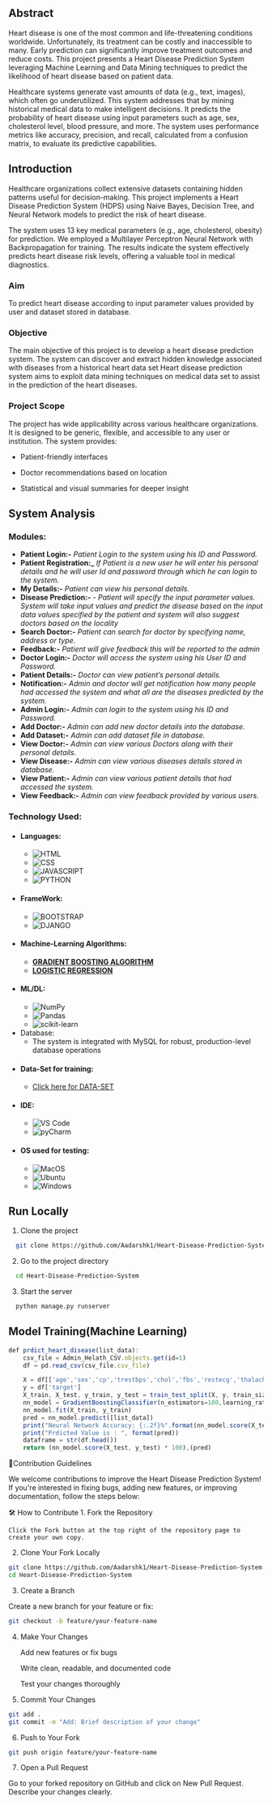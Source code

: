 

## Abstract 
<p> 
Heart disease is one of the most common and life-threatening conditions worldwide. Unfortunately, its treatment can be costly and inaccessible to many. Early prediction can significantly improve treatment outcomes and reduce costs. This project presents a Heart Disease Prediction System leveraging Machine Learning and Data Mining techniques to predict the likelihood of heart disease based on patient data.

Healthcare systems generate vast amounts of data (e.g., text, images), which often go underutilized. This system addresses that by mining historical medical data to make intelligent decisions. It predicts the probability of heart disease using input parameters such as age, sex, cholesterol level, blood pressure, and more. The system uses performance metrics like accuracy, precision, and recall, calculated from a confusion matrix, to evaluate its predictive capabilities.

</p>

## Introduction
<p>
Healthcare organizations collect extensive datasets containing hidden patterns useful for decision-making. This project implements a Heart Disease Prediction System (HDPS) using Naive Bayes, Decision Tree, and Neural Network models to predict the risk of heart disease.

The system uses 13 key medical parameters (e.g., age, cholesterol, obesity) for prediction. We employed a Multilayer Perceptron Neural Network with Backpropagation for training. The results indicate the system effectively predicts heart disease risk levels, offering a valuable tool in medical diagnostics.
</p>

### Aim
<p> 
  To predict heart disease according to input parameter values provided by user and dataset
stored in database.
</p>

### Objective
<p>
  The main objective of this project is to develop a heart disease prediction system. The system
can discover and extract hidden knowledge associated with diseases from a historical heart data
set Heart disease prediction system aims to exploit data mining techniques on medical data set
to assist in the prediction of the heart diseases.
</p>

### Project Scope
<p>
The project has wide applicability across various healthcare organizations. It is designed to be generic, flexible, and accessible to any user or institution. The system provides:

- Patient-friendly interfaces

- Doctor recommendations based on location

- Statistical and visual summaries for deeper insight
</p>

## System Analysis
### Modules:
- **Patient Login:-** *Patient Login to the system using his ID and Password.*
- **Patient Registration:_** *If Patient is a new user he will enter his personal details and he
will user Id and password through which he can login to the system.*
- **My Details:-** *Patient can view his personal details.*
- **Disease Prediction:-** *- Patient will specify the input parameter values. System will take
input values and predict the disease based on the input data values specified by the
patient and system will also suggest doctors based on the locality*
- **Search Doctor:-** *Patient can search for doctor by specifying name, address or type.*
- **Feedback:-** *Patient will give feedback this will be reported to the admin*
- **Doctor Login:-** *Doctor will access the system using his User ID and Password.*
- **Patient Details:-** *Doctor can view patient’s personal details.*
- **Notification:-** *Admin and doctor will get notification how many people had accessed
the system and what all are the diseases predicted by the system.*
- **Admin Login:-** *Admin can login to the system using his ID and Password.*
- **Add Doctor:-** *Admin can add new doctor details into the database.*
- **Add Dataset:-** *Admin can add dataset file in database.*
- **View Doctor:-** *Admin can view various Doctors along with their personal details.*
- **View Disease:-** *Admin can view various diseases details stored in database.*
- **View Patient:-** *Admin can view various patient details that had accessed the system.*
- **View Feedback:-** *Admin can view feedback provided by various users.*
  
### Technology Used:
- #### Languages:
  - ![HTML](https://img.shields.io/badge/HTML5-E34F26?style=for-the-badge&logo=html5&logoColor=white)
  - ![CSS](https://img.shields.io/badge/CSS3-1572B6?style=for-the-badge&logo=css3&logoColor=white)
  - ![JAVASCRIPT](https://img.shields.io/badge/JavaScript-323330?style=for-the-badge&logo=javascript&logoColor=F7DF1E)
  - ![PYTHON](https://img.shields.io/badge/Python-FFD43B?style=for-the-badge&logo=python&logoColor=darkgreen)
- #### FrameWork:
  - ![BOOTSTRAP](https://img.shields.io/badge/Bootstrap-563D7C?style=for-the-badge&logo=bootstrap&logoColor=white)
  - ![DJANGO](https://img.shields.io/badge/Django-092E20?style=for-the-badge&logo=django&logoColor=green)
- #### Machine-Learning Algorithms:
  - <a href="https://en.wikipedia.org/wiki/Gradient_boosting">**GRADIENT BOOSTING ALGORITHM**</a>
  - <a href="https://en.wikipedia.org/wiki/Logistic_regression">**LOGISTIC REGRESSION**</a>
- #### ML/DL:
  - ![NumPy](https://img.shields.io/badge/numpy-%23013243.svg?style=for-the-badge&logo=numpy&logoColor=white)
  - ![Pandas](https://img.shields.io/badge/pandas-%23150458.svg?style=for-the-badge&logo=pandas&logoColor=white)
  - ![scikit-learn](https://img.shields.io/badge/scikit--learn-%23F7931E.svg?style=for-the-badge&logo=scikit-learn&logoColor=white)
- Database:
  - The system is integrated with MySQL for robust, production-level database operations
- #### Data-Set for training:
  - <a href="https://github.com/Kumar-laxmi/Heart-Disease-Prediction-System/blob/main/Machine_Learning/heart.csv">Click here for DATA-SET</a>
- #### IDE:
  - ![VS Code](https://img.shields.io/badge/Visual_Studio_Code-0078D4?style=for-the-badge&logo=visual%20studio%20code&logoColor=white)
  - ![pyCharm](https://img.shields.io/badge/PyCharm-000000.svg?&style=for-the-badge&logo=PyCharm&logoColor=white)
- #### OS used for testing:
  - ![MacOS](https://img.shields.io/badge/mac%20os-000000?style=for-the-badge&logo=apple&logoColor=white)
  - ![Ubuntu](https://img.shields.io/badge/Ubuntu-E95420?style=for-the-badge&logo=ubuntu&logoColor=white)
  - ![Windows](https://img.shields.io/badge/Windows-0078D6?style=for-the-badge&logo=windows&logoColor=white)

## Run Locally

1. Clone the project

```bash
  git clone https://github.com/Aadarshk1/Heart-Disease-Prediction-System
```

2. Go to the project directory

```bash
  cd Heart-Disease-Prediction-System
```

3. Start the server

```bash
  python manage.py runserver
```

## Model Training(Machine Learning)

```javascript
def prdict_heart_disease(list_data):
    csv_file = Admin_Helath_CSV.objects.get(id=1)
    df = pd.read_csv(csv_file.csv_file)

    X = df[['age','sex','cp','trestbps','chol','fbs','restecg','thalach','exang','oldpeak','slope','ca','thal']]
    y = df['target']
    X_train, X_test, y_train, y_test = train_test_split(X, y, train_size=0.8, random_state=0)
    nn_model = GradientBoostingClassifier(n_estimators=100,learning_rate=1.0,max_depth=1, random_state=0)
    nn_model.fit(X_train, y_train)
    pred = nn_model.predict([list_data])
    print("Neural Network Accuracy: {:.2f}%".format(nn_model.score(X_test, y_test) * 100))
    print("Prdicted Value is : ", format(pred))
    dataframe = str(df.head())
    return (nn_model.score(X_test, y_test) * 100),(pred)
```
🤝Contribution Guidelines
<p>
We welcome contributions to improve the Heart Disease Prediction System! If you're interested in fixing bugs, adding new features, or improving     documentation, follow the steps below:
</p>
🛠️ How to Contribute
1. Fork the Repository

	Click the Fork button at the top right of the repository page to create your own copy.

2. Clone Your Fork Locally

```bash
git clone https://github.com/Aadarshk1/Heart-Disease-Prediction-System.git
cd Heart-Disease-Prediction-System
```

3. Create a Branch

Create a new branch for your feature or fix:

```bash
git checkout -b feature/your-feature-name
```

4. Make Your Changes

	Add new features or fix bugs

	Write clean, readable, and documented code

	Test your changes thoroughly

5. Commit Your Changes

```bash
git add .
git commit -m "Add: Brief description of your change"
```

6. Push to Your Fork

```bash
git push origin feature/your-feature-name
```

7. Open a Pull Request

Go to your forked repository on GitHub and click on New Pull Request. Describe your changes clearly.